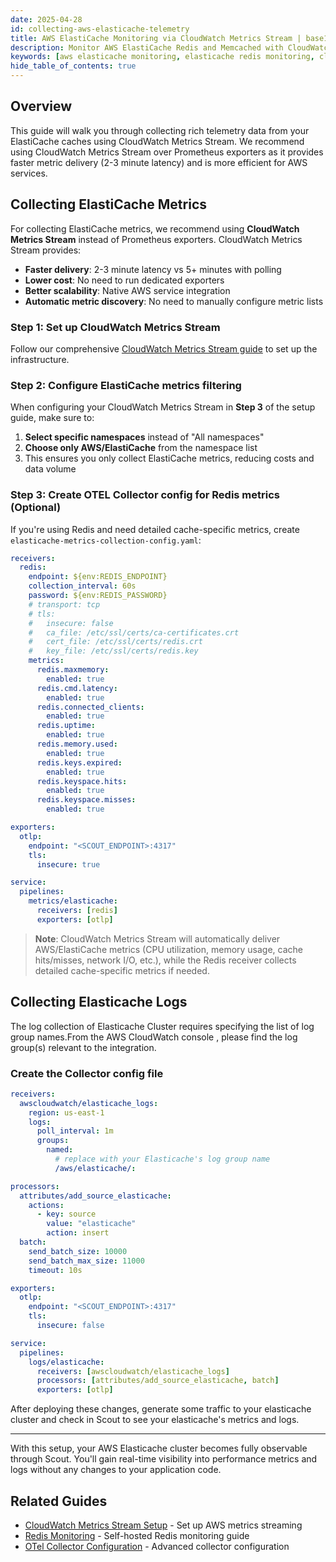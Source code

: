 ```yaml
---
date: 2025-04-28
id: collecting-aws-elasticache-telemetry
title: AWS ElastiCache Monitoring via CloudWatch Metrics Stream | base14 Scout
description: Monitor AWS ElastiCache Redis and Memcached with CloudWatch Metrics Stream and OpenTelemetry. Collect cache metrics, performance data, and logs using Scout.
keywords: [aws elasticache monitoring, elasticache redis monitoring, cloudwatch metrics stream, aws cache monitoring, elasticache observability]
hide_table_of_contents: true
---
```


## Overview

This guide will walk you through collecting rich telemetry data from your
ElastiCache caches using CloudWatch Metrics Stream. We recommend using CloudWatch
Metrics Stream over Prometheus exporters as it provides faster metric delivery
(2-3 minute latency) and is more efficient for AWS services.

## Collecting ElastiCache Metrics

For collecting ElastiCache metrics, we recommend using **CloudWatch Metrics Stream** instead of Prometheus exporters. CloudWatch Metrics Stream provides:

- **Faster delivery**: 2-3 minute latency vs 5+ minutes with polling
- **Lower cost**: No need to run dedicated exporters
- **Better scalability**: Native AWS service integration
- **Automatic metric discovery**: No need to manually configure metric lists

### Step 1: Set up CloudWatch Metrics Stream

Follow our comprehensive [CloudWatch Metrics Stream guide](cloudwatch-metrics-stream.md) to set up the infrastructure.

### Step 2: Configure ElastiCache metrics filtering

When configuring your CloudWatch Metrics Stream in **Step 3** of the setup guide, make sure to:

1. **Select specific namespaces** instead of "All namespaces"
2. **Choose only AWS/ElastiCache** from the namespace list
3. This ensures you only collect ElastiCache metrics, reducing costs and data volume

### Step 3: Create OTEL Collector config for Redis metrics (Optional)

If you're using Redis and need detailed cache-specific metrics, create `elasticache-metrics-collection-config.yaml`:

```yaml
receivers:
  redis:
    endpoint: ${env:REDIS_ENDPOINT}
    collection_interval: 60s
    password: ${env:REDIS_PASSWORD}
    # transport: tcp
    # tls:
    #   insecure: false
    #   ca_file: /etc/ssl/certs/ca-certificates.crt
    #   cert_file: /etc/ssl/certs/redis.crt
    #   key_file: /etc/ssl/certs/redis.key
    metrics:
      redis.maxmemory:
        enabled: true
      redis.cmd.latency:
        enabled: true
      redis.connected_clients:
        enabled: true
      redis.uptime:
        enabled: true
      redis.memory.used:
        enabled: true
      redis.keys.expired:
        enabled: true
      redis.keyspace.hits:
        enabled: true
      redis.keyspace.misses:
        enabled: true

exporters:
  otlp:
    endpoint: "<SCOUT_ENDPOINT>:4317"
    tls:
      insecure: true

service:
  pipelines:
    metrics/elasticache:
      receivers: [redis]
      exporters: [otlp]
```

> **Note**: CloudWatch Metrics Stream will automatically deliver AWS/ElastiCache metrics (CPU utilization, memory usage, cache hits/misses, network I/O, etc.), while the Redis receiver collects detailed cache-specific metrics if needed.

## Collecting Elasticache Logs

The log collection of Elasticache Cluster requires specifying
the list of log group names.From the AWS CloudWatch console
, please find the log group(s) relevant to the integration.

### Create the Collector config file

```yaml
receivers:
  awscloudwatch/elasticache_logs:
    region: us-east-1
    logs:
      poll_interval: 1m
      groups:
        named:
          # replace with your Elasticache's log group name
          /aws/elasticache/:

processors:
  attributes/add_source_elasticache:
    actions:
      - key: source
        value: "elasticache"
        action: insert
  batch:
    send_batch_size: 10000
    send_batch_max_size: 11000
    timeout: 10s

exporters:
  otlp:
    endpoint: "<SCOUT_ENDPOINT>:4317"
    tls:
      insecure: false

service:
  pipelines:
    logs/elasticache:
      receivers: [awscloudwatch/elasticache_logs]
      processors: [attributes/add_source_elasticache, batch]
      exporters: [otlp]
```

After deploying these changes, generate some traffic to your elasticache cluster
and check in Scout to see your elasticache's metrics and logs.

---

With this setup, your AWS Elasticache cluster becomes fully observable through Scout.
You'll gain real-time visibility into performance metrics and logs without
any changes to your application code.

## Related Guides

- [CloudWatch Metrics Stream Setup](./cloudwatch-metrics-stream.md) - Set up
  AWS metrics streaming
- [Redis Monitoring](../../component/redis.md) - Self-hosted Redis monitoring
  guide
- [OTel Collector Configuration](../../collector-setup/otel-collector-config.md) -
  Advanced collector configuration
